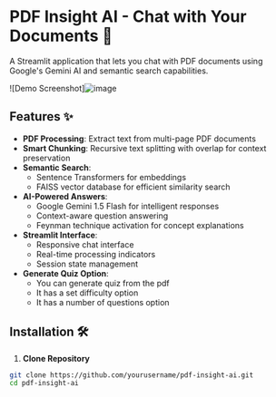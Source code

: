 # PDF Insight AI - Chat with Your Documents 📘

A Streamlit application that lets you chat with PDF documents using Google's Gemini AI and semantic search capabilities.

![Demo Screenshot]![image](https://github.com/user-attachments/assets/fd1585f0-7935-4cf1-8ff0-98c9a3745e23)

## Features ✨

- **PDF Processing**: Extract text from multi-page PDF documents
- **Smart Chunking**: Recursive text splitting with overlap for context preservation
- **Semantic Search**: 
  - Sentence Transformers for embeddings
  - FAISS vector database for efficient similarity search
- **AI-Powered Answers**:
  - Google Gemini 1.5 Flash for intelligent responses
  - Context-aware question answering
  - Feynman technique activation for concept explanations
- **Streamlit Interface**:
  - Responsive chat interface
  - Real-time processing indicators
  - Session state management
- **Generate Quiz Option**:
  - You can generate quiz from the pdf
  - It has a set difficulty option
  - It has a number of questions option

## Installation 🛠️

1. **Clone Repository**
```bash
git clone https://github.com/yourusername/pdf-insight-ai.git
cd pdf-insight-ai
